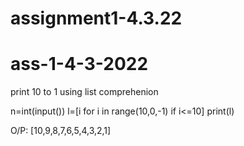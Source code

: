 # assignment1-4.3.22
# ass-1-4-3-2022
print 10 to 1 using list comprehenion 

n=int(input())
l=[i for i in range(10,0,-1) if i<=10]
print(l)

O/P:
[10,9,8,7,6,5,4,3,2,1]
